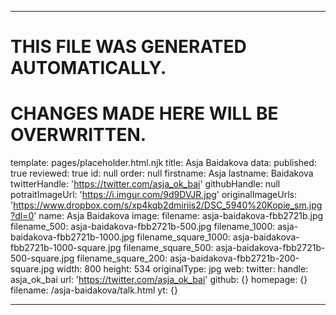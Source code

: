 ----

# THIS FILE WAS GENERATED AUTOMATICALLY.
# CHANGES MADE HERE WILL BE OVERWRITTEN.

template: pages/placeholder.html.njk
title: Asja Baidakova
data:
  published: true
  reviewed: true
  id: null
  order: null
  firstname: Asja
  lastname: Baidakova
  twitterHandle: 'https://twitter.com/asja_ok_bai'
  githubHandle: null
  potraitImageUrl: 'https://i.imgur.com/9d9DVJR.jpg'
  originalImageUrls: 'https://www.dropbox.com/s/xp4kqb2dmiriis2/DSC_5940%20Kopie_sm.jpg?dl=0'
  name: Asja Baidakova
  image:
    filename: asja-baidakova-fbb2721b.jpg
    filename_500: asja-baidakova-fbb2721b-500.jpg
    filename_1000: asja-baidakova-fbb2721b-1000.jpg
    filename_square_1000: asja-baidakova-fbb2721b-1000-square.jpg
    filename_square_500: asja-baidakova-fbb2721b-500-square.jpg
    filename_square_200: asja-baidakova-fbb2721b-200-square.jpg
    width: 800
    height: 534
    originalType: jpg
  web:
    twitter:
      handle: asja_ok_bai
      url: 'https://twitter.com/asja_ok_bai'
    github: {}
    homepage: {}
filename: /asja-baidakova/talk.html
yt: {}

----

 